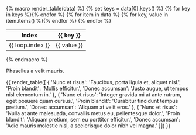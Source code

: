 {% macro render_table(data) %}
    {% set keys = data[0].keys() %}
    <table>
        <thead>
            <tr>
                <th>Index</th>
                {% for key in keys %}<th>{{ key }}</th>{% endfor %}
            </tr>
        </thead>
        <tbody>
            <tr>
            {% for item in data %}
                <td>{{ loop.index }}</td>
                {% for key, value in item.items() %}<td>{{ value }}</td>{% endfor %}
            {% endfor %}
            </tr>
        </tbody>
    </table>
{% endmacro %}

Phasellus a velit mauris.

{{ render_table([
{
    'Nunc et risus':  'Faucibus, porta ligula et, aliquet nisl.',
    'Proin blandit':  'Mollis efficitur.',
    'Donec accumsan': 'Justo augue, ut tempus nisl elementum in.'
},
{
    'Nunc et risus':  'Integer gravida mi at ante rutrum, eget posuere quam cursus.',
    'Proin blandit':  'Curabitur tincidunt tempus pretium.',
    'Donec accumsan': 'Aliquam at velit eros.'
},
{
    'Nunc et risus':  'Nulla at ante malesuada, convallis metus eu, pellentesque dolor.',
    'Proin blandit':  'Aliquam pretium, sem eu porttitor efficitur.',
    'Donec accumsan': 'Adio mauris molestie nisl, a scelerisque dolor nibh vel magna.'
}]) }}
